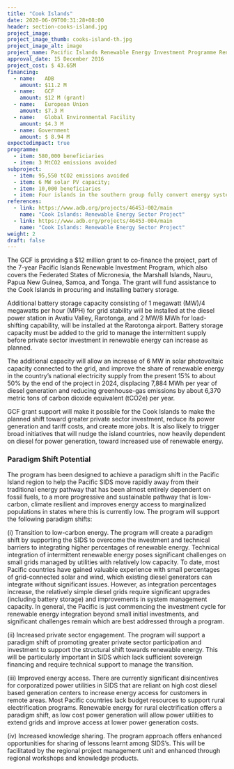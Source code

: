 ```yaml
---
title: "Cook Islands"
date: 2020-06-09T00:31:28+08:00
header: section-cooks-island.jpg
project_image:
project_image_thumb: cooks-island-th.jpg
project_image_alt: image
project_name: Pacific Islands Renewable Energy Investment Programme Renewable Energy Project in the Cook Islands (sub-project)
approval_date: 15 December 2016
project_cost: $ 43.65M
financing:
  - name:	ADB
    amount: $11.2 M
  - name:	GCF
    amount: $12 M (grant)
  - name:	European Union
    amount: $7.3 M
  - name:	Global Environmental Facility 
    amount: $4.3 M
  - name: Government
    amount: $ 8.94 M
expectedimpact: true
programme:
  - item: 580,000 beneficiaries
  - item: 3 MtCO2 emissions avoided
subproject:
  - item: 95,550 tCO2 emissions avoided
  - item: 6 MW solar PV capacity; 
  - item: 10,000 beneficiaries
  - item: Four islands in the southern group fully convert energy system from diesel fuel to renewable energy sources.
references:
  - link: https://www.adb.org/projects/46453-002/main
    name: "Cook Islands: Renewable Energy Sector Project"
  - link: https://www.adb.org/projects/46453-004/main
    name: "Cook Islands: Renewable Energy Sector Project"
weight: 2
draft: false
---
```


The GCF is providing a $12 million grant to co-finance the project, part of the 7-year Pacific  Islands Renewable Investment Program, which also covers the Federated States of Micronesia, the Marshall Islands, Nauru, Papua New Guinea, Samoa, and Tonga. The grant will fund assistance to the Cook Islands in procuring and installing battery storage.

Additional battery storage capacity consisting of 1 megawatt (MW)/4 megawatts per hour (MPH) for grid stability will be installed at the diesel power station in Avatiu Valley, Rarotonga, and 2 MW/8 MWh for load-shifting capability, will be installed at the Rarotonga airport. Battery storage capacity must be added to the grid to manage the intermittent supply before private sector investment in renewable energy can increase as planned.

The additional capacity will allow an increase of 6 MW in solar photovoltaic capacity connected to the grid, and improve the share of renewable energy in the country’s national electricity supply from the present 15% to about 50% by the end of the project in 2024, displacing 7,884 MWh per year of diesel generation and reducing greenhouse-gas emissions by about 6,370 metric tons of carbon dioxide equivalent (tCO2e) per year.

GCF grant support will make it possible for the Cook Islands to make the planned shift toward greater private sector investment, reduce its power generation and tariff costs, and create more jobs. It is also likely to trigger broad initiatives that will nudge the island countries, now heavily dependent on diesel for power generation, toward increased use of renewable energy.

### Paradigm Shift Potential

The program has been designed to achieve a paradigm shift in the Pacific Island region to help the Pacific SIDS move rapidly away from their traditional energy pathway that has been almost entirely dependent on fossil fuels, to a more progressive and sustainable pathway that is low-carbon, climate resilient and improves energy access to marginalized populations in states where this is currently low. The program will support the following paradigm shifts:

(i)	Transition to low-carbon energy. The program will create a paradigm shift by supporting the SIDS to overcome the investment and technical barriers to integrating higher percentages of renewable energy. Technical integration of intermittent renewable energy poses significant challenges on small grids managed by utilities with relatively low capacity. To date, most Pacific countries have gained valuable experience with small percentages of grid-connected solar and wind, which existing diesel generators can integrate without significant issues. However, as integration percentages increase, the relatively simple diesel grids require significant upgrades (including battery storage) and improvements in system management capacity. In general, the Pacific is just commencing the investment cycle for renewable energy integration beyond small initial investments, and significant challenges remain which are best addressed through a program.

(ii) Increased private sector engagement. The program will support a paradigm shift of promoting greater private sector participation and investment to support the structural shift towards renewable energy. This will be particularly important in SIDS which lack sufficient sovereign financing and require technical support to manage the transition. 

(iii)	Improved energy access. There are currently significant disincentives for corporatized power utilities in SIDS that are reliant on high cost diesel based generation centers to increase energy access for customers in remote areas. Most Pacific countries lack budget resources to support rural electrification programs. Renewable energy for rural electrification offers a paradigm shift, as low cost power generation will allow power utilities to extend grids and improve access at lower power generation costs. 

(iv)	Increased knowledge sharing. The program approach offers enhanced opportunities for sharing of lessons learnt among SIDS’s. This will be facilitated by the regional project management unit and enhanced through regional workshops and knowledge products.